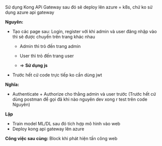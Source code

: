 Sử dụng Kong APi Gateway sau đó sẽ deploy lên azure = k8s, chứ ko sử dụng azure api gateway

**Nguyên:**

+ Tạo các page sau: Login, register với khi admin và user đăng nhập vào thì sẽ được chuyển trên trang khác nhau
  + Admin thì trỏ đến trang admin
  + User thì trỏ đến trang user
 
  + => **Sử dụng js**
+ Trước hết cứ code trực tiếp ko cần dùng jwt

**Nghĩa:**

+ Authenticate + Authorize cho thằng admin và user trước (Trước hết cứ dùng postman để gọi đã khi nào nguyên dev xong r test trên code Nguyên)

**Lập**

+ Train model ML/DL sau đó tích hợp mô hình vào web
+ Deploy kong api gateway lên azure

**Công việc sau cùng:**
Block khi phát hiện tấn công web

